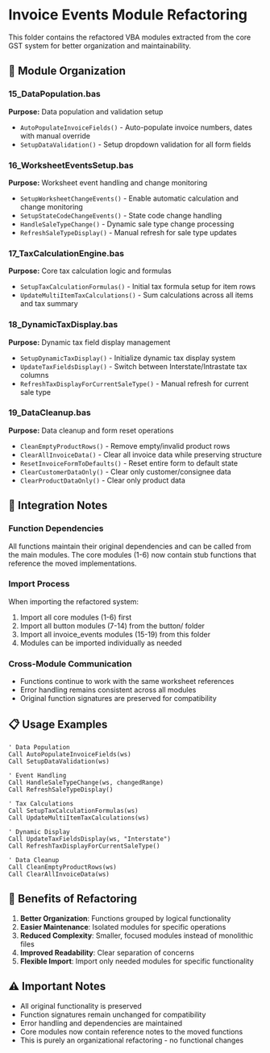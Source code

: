 # Invoice Events Module Refactoring

This folder contains the refactored VBA modules extracted from the core GST system for better organization and maintainability.

## 📁 Module Organization

### 15_DataPopulation.bas
**Purpose:** Data population and validation setup
- `AutoPopulateInvoiceFields()` - Auto-populate invoice numbers, dates with manual override
- `SetupDataValidation()` - Setup dropdown validation for all form fields

### 16_WorksheetEventsSetup.bas  
**Purpose:** Worksheet event handling and change monitoring
- `SetupWorksheetChangeEvents()` - Enable automatic calculation and change monitoring
- `SetupStateCodeChangeEvents()` - State code change handling
- `HandleSaleTypeChange()` - Dynamic sale type change processing
- `RefreshSaleTypeDisplay()` - Manual refresh for sale type updates

### 17_TaxCalculationEngine.bas
**Purpose:** Core tax calculation logic and formulas
- `SetupTaxCalculationFormulas()` - Initial tax formula setup for item rows
- `UpdateMultiItemTaxCalculations()` - Sum calculations across all items and tax summary

### 18_DynamicTaxDisplay.bas
**Purpose:** Dynamic tax field display management
- `SetupDynamicTaxDisplay()` - Initialize dynamic tax display system
- `UpdateTaxFieldsDisplay()` - Switch between Interstate/Intrastate tax columns
- `RefreshTaxDisplayForCurrentSaleType()` - Manual refresh for current sale type

### 19_DataCleanup.bas
**Purpose:** Data cleanup and form reset operations
- `CleanEmptyProductRows()` - Remove empty/invalid product rows
- `ClearAllInvoiceData()` - Clear all invoice data while preserving structure
- `ResetInvoiceFormToDefaults()` - Reset entire form to default state
- `ClearCustomerDataOnly()` - Clear only customer/consignee data
- `ClearProductDataOnly()` - Clear only product data

## 🔧 Integration Notes

### Function Dependencies
All functions maintain their original dependencies and can be called from the main modules. The core modules (1-6) now contain stub functions that reference the moved implementations.

### Import Process
When importing the refactored system:
1. Import all core modules (1-6) first
2. Import all button modules (7-14) from the button/ folder
3. Import all invoice_events modules (15-19) from this folder
4. Modules can be imported individually as needed

### Cross-Module Communication
- Functions continue to work with the same worksheet references
- Error handling remains consistent across all modules
- Original function signatures are preserved for compatibility

## 📋 Usage Examples

```vba
' Data Population
Call AutoPopulateInvoiceFields(ws)
Call SetupDataValidation(ws)

' Event Handling  
Call HandleSaleTypeChange(ws, changedRange)
Call RefreshSaleTypeDisplay()

' Tax Calculations
Call SetupTaxCalculationFormulas(ws)
Call UpdateMultiItemTaxCalculations(ws)

' Dynamic Display
Call UpdateTaxFieldsDisplay(ws, "Interstate")
Call RefreshTaxDisplayForCurrentSaleType()

' Data Cleanup
Call CleanEmptyProductRows(ws)
Call ClearAllInvoiceData(ws)
```

## 🎯 Benefits of Refactoring

1. **Better Organization**: Functions grouped by logical functionality
2. **Easier Maintenance**: Isolated modules for specific operations
3. **Reduced Complexity**: Smaller, focused modules instead of monolithic files
4. **Improved Readability**: Clear separation of concerns
5. **Flexible Import**: Import only needed modules for specific functionality

## ⚠️ Important Notes

- All original functionality is preserved
- Function signatures remain unchanged for compatibility
- Error handling and dependencies are maintained
- Core modules now contain reference notes to the moved functions
- This is purely an organizational refactoring - no functional changes
